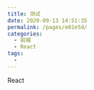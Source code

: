 ```yaml
---
title: 测试
date: 2020-09-13 14:51:35
permalink: /pages/e01e5d/
categories: 
  - 前端
  - React
tags: 
  - 
---
```


React
